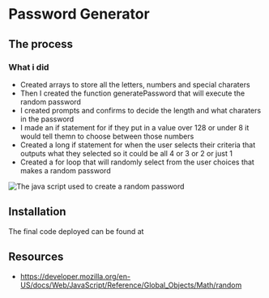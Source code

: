 # Password Generator



## The process


### What i did
* Created arrays to store all the letters, numbers and special charaters
* Then I created the function generatePassword that will execute the random password
* I created prompts and confirms to decide the length and what charaters in the password
* I made an if statement for if they put in a value over 128 or under 8 it would tell themn to choose between those numbers
* Created a long if statement for when the user selects their criteria that outputs what they selected so it could be all 4 or 3 or 2 or just 1
* Created a for loop that will randomly select from the user choices that makes a random password

![The java script used to create a random password]()
  
## Installation 
The final code deployed can be found at 

## Resources
* https://developer.mozilla.org/en-US/docs/Web/JavaScript/Reference/Global_Objects/Math/random
